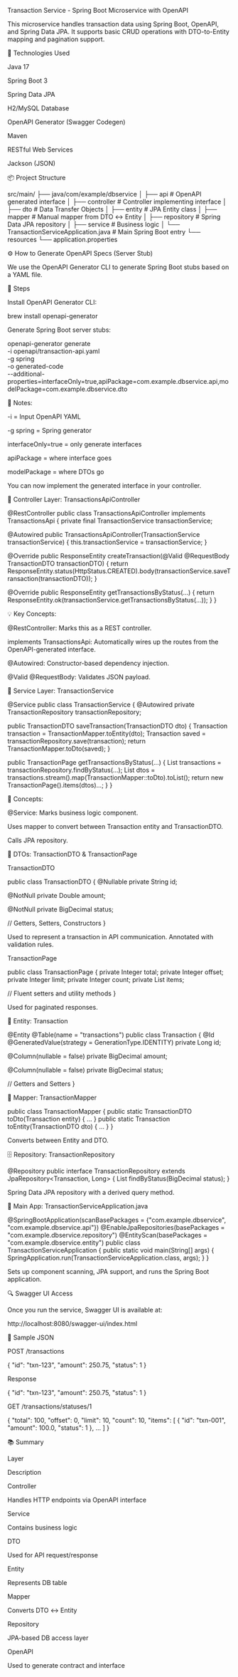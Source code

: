 Transaction Service - Spring Boot Microservice with OpenAPI

This microservice handles transaction data using Spring Boot, OpenAPI, and Spring Data JPA. It supports basic CRUD operations with DTO-to-Entity mapping and pagination support.

🧰 Technologies Used

Java 17

Spring Boot 3

Spring Data JPA

H2/MySQL Database

OpenAPI Generator (Swagger Codegen)

Maven

RESTful Web Services

Jackson (JSON)

📦 Project Structure

src/main/
├── java/com/example/dbservice
│   ├── api                      # OpenAPI generated interface
│   ├── controller               # Controller implementing interface
│   ├── dto                      # Data Transfer Objects
│   ├── entity                   # JPA Entity class
│   ├── mapper                   # Manual mapper from DTO ↔ Entity
│   ├── repository               # Spring Data JPA repository
│   ├── service                  # Business logic
│   └── TransactionServiceApplication.java  # Main Spring Boot entry
└── resources
    └── application.properties

⚙️ How to Generate OpenAPI Specs (Server Stub)

We use the OpenAPI Generator CLI to generate Spring Boot stubs based on a YAML file.

🔧 Steps

Install OpenAPI Generator CLI:

brew install openapi-generator

Generate Spring Boot server stubs:

openapi-generator generate \
  -i openapi/transaction-api.yaml \
  -g spring \
  -o generated-code \
  --additional-properties=interfaceOnly=true,apiPackage=com.example.dbservice.api,modelPackage=com.example.dbservice.dto

📌 Notes:

-i = Input OpenAPI YAML

-g spring = Spring generator

interfaceOnly=true = only generate interfaces

apiPackage = where interface goes

modelPackage = where DTOs go

You can now implement the generated interface in your controller.

🧩 Controller Layer: TransactionsApiController

@RestController
public class TransactionsApiController implements TransactionsApi {
  private final TransactionService transactionService;

  @Autowired
  public TransactionsApiController(TransactionService transactionService) {
    this.transactionService = transactionService;
  }

  @Override
  public ResponseEntity<TransactionDTO> createTransaction(@Valid @RequestBody TransactionDTO transactionDTO) {
    return ResponseEntity.status(HttpStatus.CREATED).body(transactionService.saveTransaction(transactionDTO));
  }

  @Override
  public ResponseEntity<TransactionPage> getTransactionsByStatus(...) {
    return ResponseEntity.ok(transactionService.getTransactionsByStatus(...));
  }
}

💡 Key Concepts:

@RestController: Marks this as a REST controller.

implements TransactionsApi: Automatically wires up the routes from the OpenAPI-generated interface.

@Autowired: Constructor-based dependency injection.

@Valid @RequestBody: Validates JSON payload.

💼 Service Layer: TransactionService

@Service
public class TransactionService {
  @Autowired
  private TransactionRepository transactionRepository;

  public TransactionDTO saveTransaction(TransactionDTO dto) {
    Transaction transaction = TransactionMapper.toEntity(dto);
    Transaction saved = transactionRepository.save(transaction);
    return TransactionMapper.toDto(saved);
  }

  public TransactionPage getTransactionsByStatus(...) {
    List<Transaction> transactions = transactionRepository.findByStatus(...);
    List<TransactionDTO> dtos = transactions.stream().map(TransactionMapper::toDto).toList();
    return new TransactionPage().items(dtos)...;
  }
}

🧠 Concepts:

@Service: Marks business logic component.

Uses mapper to convert between Transaction entity and TransactionDTO.

Calls JPA repository.

🧾 DTOs: TransactionDTO & TransactionPage

TransactionDTO

public class TransactionDTO {
  @Nullable
  private String id;

  @NotNull
  private Double amount;

  @NotNull
  private BigDecimal status;

  // Getters, Setters, Constructors
}

Used to represent a transaction in API communication. Annotated with validation rules.

TransactionPage

public class TransactionPage {
  private Integer total;
  private Integer offset;
  private Integer limit;
  private Integer count;
  private List<TransactionDTO> items;

  // Fluent setters and utility methods
}

Used for paginated responses.

🧮 Entity: Transaction

@Entity
@Table(name = "transactions")
public class Transaction {
  @Id
  @GeneratedValue(strategy = GenerationType.IDENTITY)
  private Long id;

  @Column(nullable = false)
  private BigDecimal amount;

  @Column(nullable = false)
  private BigDecimal status;

  // Getters and Setters
}

🔁 Mapper: TransactionMapper

public class TransactionMapper {
  public static TransactionDTO toDto(Transaction entity) { ... }
  public static Transaction toEntity(TransactionDTO dto) { ... }
}

Converts between Entity and DTO.

🗄️ Repository: TransactionRepository

@Repository
public interface TransactionRepository extends JpaRepository<Transaction, Long> {
  List<Transaction> findByStatus(BigDecimal status);
}

Spring Data JPA repository with a derived query method.

🚀 Main App: TransactionServiceApplication.java

@SpringBootApplication(scanBasePackages = {"com.example.dbservice", "com.example.dbservice.api"})
@EnableJpaRepositories(basePackages = "com.example.dbservice.repository")
@EntityScan(basePackages = "com.example.dbservice.entity")
public class TransactionServiceApplication {
  public static void main(String[] args) {
    SpringApplication.run(TransactionServiceApplication.class, args);
  }
}

Sets up component scanning, JPA support, and runs the Spring Boot application.

🔍 Swagger UI Access

Once you run the service, Swagger UI is available at:

http://localhost:8080/swagger-ui/index.html

🧪 Sample JSON

POST /transactions

{
  "id": "txn-123",
  "amount": 250.75,
  "status": 1
}

Response

{
  "id": "txn-123",
  "amount": 250.75,
  "status": 1
}

GET /transactions/statuses/1

{
  "total": 100,
  "offset": 0,
  "limit": 10,
  "count": 10,
  "items": [
    {
      "id": "txn-001",
      "amount": 100.0,
      "status": 1
    },
    ...
  ]
}

📚 Summary

Layer

Description

Controller

Handles HTTP endpoints via OpenAPI interface

Service

Contains business logic

DTO

Used for API request/response

Entity

Represents DB table

Mapper

Converts DTO ↔ Entity

Repository

JPA-based DB access layer

OpenAPI

Used to generate contract and interface
